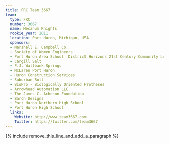 ```yaml
---
title: FRC Team 3667
team:
  type: FRC
  number: 3667
  name: Mecanum Knights
  rookie_year: 2011
  location: Port Huron, Michigan, USA
  sponsors:
  - Marshall E. Campbell Co.
  - Society of Women Engineers
  - Port Huron Area School  District Horizons 21st Century Community Learning Centers
  - Cargill Salt
  - P.J. Wallbank Springs
  - McLaren Port Huron
  - Huron Construction Services
  - Suburban Bolt
  - BioPro - Biologically Oriented Protheses
  - Arrowhead Automation LLC
  - The James C. Acheson Foundation
  - Barch Designs
  - Port Huron Northern High School
  - Port Huron High School
  links:
    Website: http://www.team3667.com
    Twitter: https://twitter.com/team3667
---
```


{% include remove_this_line_and_add_a_paragraph %}